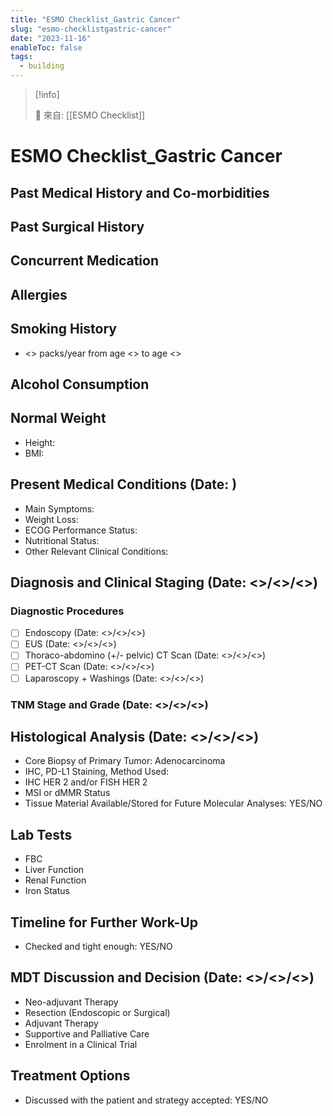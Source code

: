 ```yaml
---
title: "ESMO Checklist_Gastric Cancer"
slug: "esmo-checklistgastric-cancer"
date: "2023-11-16"
enableToc: false
tags:
  - building
---
```


> [!info]
>
> 🌱 來自: [[ESMO Checklist]]

# ESMO Checklist_Gastric Cancer

## Past Medical History and Co-morbidities

## Past Surgical History

## Concurrent Medication

## Allergies

## Smoking History

- <> packs/year from age <> to age <>

## Alcohol Consumption

## Normal Weight

- Height:
- BMI:

## Present Medical Conditions (Date: )

- Main Symptoms:
- Weight Loss:
- ECOG Performance Status:
- Nutritional Status:
- Other Relevant Clinical Conditions:

## Diagnosis and Clinical Staging (Date: <>/<>/<>)

### Diagnostic Procedures

- [ ] Endoscopy (Date: <>/<>/<>)
- [ ] EUS (Date: <>/<>/<>)
- [ ] Thoraco-abdomino (+/- pelvic) CT Scan (Date: <>/<>/<>)
- [ ] PET-CT Scan (Date: <>/<>/<>)
- [ ] Laparoscopy + Washings (Date: <>/<>/<>)

### TNM Stage and Grade (Date: <>/<>/<>)

## Histological Analysis (Date: <>/<>/<>)

- Core Biopsy of Primary Tumor: Adenocarcinoma
- IHC, PD-L1 Staining, Method Used:
- IHC HER 2 and/or FISH HER 2
- MSI or dMMR Status
- Tissue Material Available/Stored for Future Molecular Analyses: YES/NO

## Lab Tests

- FBC
- Liver Function
- Renal Function
- Iron Status

## Timeline for Further Work-Up

- Checked and tight enough: YES/NO

## MDT Discussion and Decision (Date: <>/<>/<>)

- Neo-adjuvant Therapy
- Resection (Endoscopic or Surgical)
- Adjuvant Therapy
- Supportive and Palliative Care
- Enrolment in a Clinical Trial

## Treatment Options

- Discussed with the patient and strategy accepted: YES/NO
